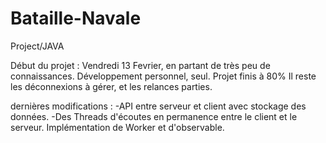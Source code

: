 # Bataille-Navale
Project/JAVA

Début du projet : Vendredi 13 Fevrier, en partant de très peu de connaissances. Développement personnel, seul.
Projet finis à 80%
Il reste les déconnexions à gérer, et les relances parties.

dernières modifications :
-API entre serveur et client avec stockage des données.
-Des Threads d'écoutes en permanence entre le client et le serveur. Implémentation de Worker et d'observable.
